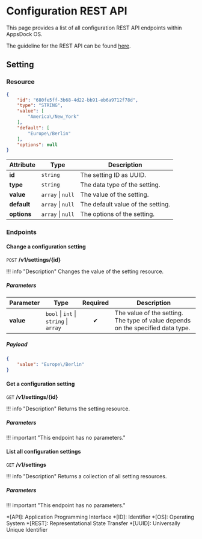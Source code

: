 # Configuration REST API

This page provides a list of all configuration REST API endpoints within AppsDock OS.

The guideline for the REST API can be found [here](../../../gettingstarted/guidelines/rest-api).

## Setting

### Resource

~~~json
{
    "id": "680fe5ff-3b68-4d22-bb91-eb6a9712f78d",
    "type": "STRING",
    "value": [
        "America\/New_York"
    ],
    "default": [
        "Europe\/Berlin"
    ],
    "options": null
}
~~~

| Attribute | Type | Description
| --------- | ---- | -----------
| **id** | `string` | The setting ID as UUID.
| **type** | `string` | The data type of the setting.
| **value** | `array` \| `null` | The value of the setting.
| **default** | `array` \| `null` | The default value of the setting.
| **options** | `array` \| `null` | The options of the setting.

### Endpoints

#### Change a configuration setting

`POST` **/v1/settings/{id}**

!!! info "Description"
    Changes the value of the setting resource.

##### Parameters

| Parameter | Type | Required | Description
| --------- | ---- | :------: | -----------
| **value** | `bool` \| `int` \| `string` \| `array` | ✔ | The value of the setting. The type of value depends on the specified data type.

##### Payload

~~~json
{
    "value": "Europe\/Berlin"
}
~~~

#### Get a configuration setting

`GET` **/v1/settings/{id}**

!!! info "Description"
    Returns the setting resource.

##### Parameters

!!! important "This endpoint has no parameters."

#### List all configuration settings

`GET` **/v1/settings**

!!! info "Description"
    Returns a collection of all setting resources.

##### Parameters

!!! important "This endpoint has no parameters."


*[API]: Application Programming Interface
*[ID]: Identifier
*[OS]: Operating System
*[REST]: Representational State Transfer
*[UUID]: Universally Unique Identifier

